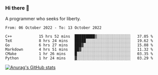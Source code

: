 ### Hi there 👋

<!--
**shejialuo/shejialuo** is a ✨ _special_ ✨ repository because its `README.md` (this file) appears on your GitHub profile.

Here are some ideas to get you started:

- 🔭 I’m currently working on ...
- 🌱 I’m currently learning ...
- 👯 I’m looking to collaborate on ...
- 🤔 I’m looking for help with ...
- 💬 Ask me about ...
- 📫 How to reach me: ...
- 😄 Pronouns: ...
- ⚡ Fun fact: ...
-->

A programmer who seeks for liberty.

<!--START_SECTION:waka-->

```text
From: 06 October 2022 - To: 13 October 2022

C++            15 hrs 52 mins  █████████▒░░░░░░░░░░░░░░░   37.05 %
TeX            8 hrs 24 mins   █████░░░░░░░░░░░░░░░░░░░░   19.62 %
Go             6 hrs 27 mins   ███▓░░░░░░░░░░░░░░░░░░░░░   15.08 %
Markdown       4 hrs 51 mins   ██▓░░░░░░░░░░░░░░░░░░░░░░   11.32 %
CMake          1 hr 26 mins    █░░░░░░░░░░░░░░░░░░░░░░░░   03.35 %
Python         1 hr 24 mins    ▓░░░░░░░░░░░░░░░░░░░░░░░░   03.29 %
```

<!--END_SECTION:waka-->

[![Anurag's GitHub stats](https://github-readme-stats.vercel.app/api?username=shejialuo&show_icons=true&theme=dracula)](https://github.com/anuraghazra/github-readme-stats)
